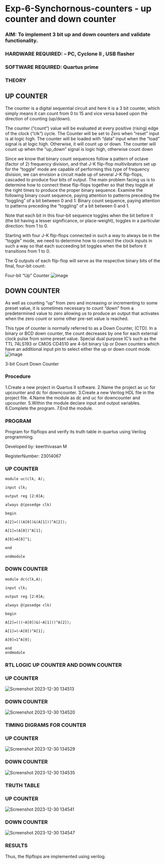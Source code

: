 # Exp-6-Synchornous-counters - up counter and down counter 
### AIM: To implement 3 bit up and down counters and validate  functionality.
### HARDWARE REQUIRED:  – PC, Cyclone II , USB flasher
### SOFTWARE REQUIRED:   Quartus prime
### THEORY 

## UP COUNTER 
The counter is a digital sequential circuit and here it is a 3 bit counter, which simply means it can count from 0 to 15 and vice versa based upon the direction of counting (up/down). 

The counter (“count“) value will be evaluated at every positive (rising) edge of the clock (“clk“) cycle.
The Counter will be set to Zero when “reset” input is at logic high.
The counter will be loaded with “data” input when the “load” signal is at logic high. Otherwise, it will count up or down.
The counter will count up when the “up_down” signal is logic high, otherwise count down

Since we know that binary count sequences follow a pattern of octave (factor of 2) frequency division, and that J-K flip-flop multivibrators set up for the “toggle” mode are capable of performing this type of frequency division, we can envision a circuit made up of several J-K flip-flops, cascaded to produce four bits of output.
The main problem facing us is to determine how to connect these flip-flops together so that they toggle at the right times to produce the proper binary sequence.
Examine the following binary count sequence, paying attention to patterns preceding the “toggling” of a bit between 0 and 1:
Binary count sequence, paying attention to patterns preceding the “toggling” of a bit between 0 and 1.

Note that each bit in this four-bit sequence toggles when the bit before it (the bit having a lesser significance, or place-weight), toggles in a particular direction: from 1 to 0.



 
 

Starting with four J-K flip-flops connected in such a way to always be in the “toggle” mode, we need to determine how to connect the clock inputs in such a way so that each succeeding bit toggles when the bit before it transitions from 1 to 0.

The Q outputs of each flip-flop will serve as the respective binary bits of the final, four-bit count:

 
 

Four-bit “Up” Counter
![image](https://user-images.githubusercontent.com/36288975/169644758-b2f4339d-9532-40c5-af40-8f4f8c942e2c.png)



## DOWN COUNTER 

As well as counting “up” from zero and increasing or incrementing to some preset value, it is sometimes necessary to count “down” from a predetermined value to zero allowing us to produce an output that activates when the zero count or some other pre-set value is reached.

This type of counter is normally referred to as a Down Counter, (CTD). In a binary or BCD down counter, the count decreases by one for each external clock pulse from some preset value. Special dual purpose IC’s such as the TTL 74LS193 or CMOS CD4510 are 4-bit binary Up or Down counters which have an additional input pin to select either the up or down count mode.
![image](https://user-images.githubusercontent.com/36288975/169644844-1a14e123-7228-4ed8-81a9-eb937dff4ac8.png)


3-bit Count Down Counter
### Procedure

1.Create a new project in Quartus II software. 2.Name the project as uc for upcounter and dc for downcounter. 3.Create a new Verilog HDL file in the project file. 4.Name the module as dc and uc for downcounter and upcounter. 5.Within the module declare input and output variables. 6.Complete the program. 7.End the module.




### PROGRAM 

Program for flipflops  and verify its truth table in quartus using Verilog programming.

Developed by: keerthivasan M

RegisterNumber: 23014067


### UP COUNTER 
```
module uc(clk, A);

input clk;

output reg [2:0]A;

always @(posedge clk)

begin

A[2]=(((A[0])&(A[1]))^A[2]);

A[1]=(A[0])^A[1];

A[0]=A[0]^1;

end

endmodule
```
### DOWN COUNTER 
```
module dc(clk,A);

input clk;

output reg [2:0]A;

always @(posedge clk)

begin

A[2]=(((~A[0])&(~A[1]))^A[2]);

A[1]=(~A[0])^A[1];

A[0]=1^A[0];

end
endmodule
```




### RTL LOGIC UP COUNTER AND DOWN COUNTER  

###  UP COUNTER 

![Screenshot 2023-12-30 134513](https://github.com/rdxkeerthi/Exp-7-Synchornous-counters-/assets/147473120/2e121c90-c3af-4d3d-a506-74252b523f15)

###  DOWN COUNTER 
![Screenshot 2023-12-30 134520](https://github.com/rdxkeerthi/Exp-7-Synchornous-counters-/assets/147473120/e697b481-17c7-4fc4-90d9-960cb05839d5)



### TIMING DIGRAMS FOR COUNTER  
###  UP COUNTER 

![Screenshot 2023-12-30 134529](https://github.com/rdxkeerthi/Exp-7-Synchornous-counters-/assets/147473120/57ad141a-7891-4748-a482-9831f7eae68c)

###  DOWN COUNTER 

![Screenshot 2023-12-30 134535](https://github.com/rdxkeerthi/Exp-7-Synchornous-counters-/assets/147473120/bd6dc290-9616-44a7-acdd-352582e10389)


### TRUTH TABLE 
###  UP COUNTER 
![Screenshot 2023-12-30 134541](https://github.com/rdxkeerthi/Exp-7-Synchornous-counters-/assets/147473120/a558ef78-f59f-4317-8c98-283b5142ee92)

###  DOWN COUNTER 

![Screenshot 2023-12-30 134547](https://github.com/rdxkeerthi/Exp-7-Synchornous-counters-/assets/147473120/3895f438-32e2-442c-97ed-9358e5fc4ce1)



### RESULTS 
Thus, the flipflops are implemented using verilog.
